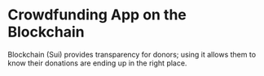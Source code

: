 # Crowdfunding App on the Blockchain
Blockchain (Sui) provides transparency for donors; using it allows them to know their donations are ending up in the right place.
